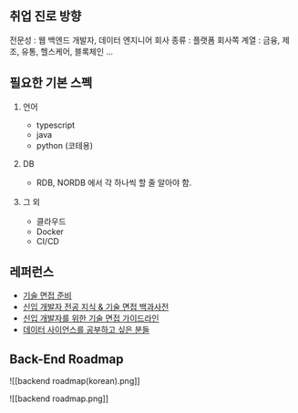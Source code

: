 ## 취업 진로 방향

전문성 : 웹 백엔드 개발자, 데이터 엔지니어
회사 종류 : 플랫폼 회사쪽
계열 : 금융, 제조, 유통, 헬스케어, 블록체인 ...

## 필요한 기본 스펙

1. 언어 
	- typescript
	- java
	- python (코테용)

2. DB
	- RDB, NORDB 에서 각 하나씩 할 줄 알아야 함.

3. 그 외
	- 클라우드
	- Docker
	- CI/CD


## 레퍼런스

- [기술 면접 준비](https://github.com/JaeYeopHan/Interview_Question_for_Beginner/blob/main/README.md)
- [신입 개발자 전공 지식 & 기술 면접 백과사전](https://gyoogle.dev/blog/)
- [신입 개발자를 위한 기술 면접 가이드라인](https://github.com/JaeYeopHan/Interview_Question_for_Beginner)
- [데이터 사이언스를 공부하고 싶은 분들](https://github.com/Team-Neighborhood/I-want-to-study-Data-Science)


## Back-End Roadmap
![[backend roadmap(korean).png]]

![[backend roadmap.png]]
